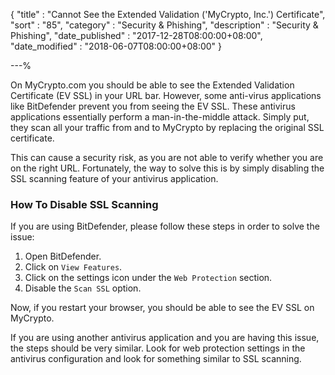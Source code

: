 {
"title"       : "Cannot See the Extended Validation ('MyCrypto, Inc.') Certificate",
"sort"        : "85",
"category"    : "Security & Phishing",
"description" : "Security & Phishing",
"date_published" : "2017-12-28T08:00:00+08:00",
"date_modified"  : "2018-06-07T08:00:00+08:00"
}

---%



On MyCrypto.com you should be able to see the Extended Validation Certificate (EV SSL) in your  URL bar. However, some anti-virus applications like BitDefender prevent you from seeing the EV SSL. These antivirus applications essentially perform a man-in-the-middle attack. Simply put, they scan all your traffic from and to MyCrypto by replacing the original SSL certificate.

This can cause a security risk, as you are not able to verify whether you are on the right URL. Fortunately, the way to solve this is by simply disabling the SSL scanning feature of your antivirus application.

### How To Disable SSL Scanning
If you are using BitDefender, please follow these steps in order to solve the issue:

1. Open BitDefender.
2. Click on `View Features`.
3. Click on the settings icon under the `Web Protection` section.
4. Disable the `Scan SSL` option.

Now, if you restart your browser, you should be able to see the EV SSL on MyCrypto.

If you are using another antivirus application and you are having this issue, the steps should be very similar. Look for web protection settings in the antivirus configuration and look for something similar to SSL scanning.
